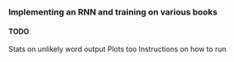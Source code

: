 ### Implementing an RNN and training on various books

#### TODO
Stats on unlikely word output
Plots too
Instructions on how to run
